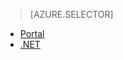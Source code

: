 > [AZURE.SELECTOR]
- [Portal](../articles/media-services/media-services-manage-content.md)
- [.NET](../articles/media-services/media-services-index-content.md)

<!---HONumber=Oct15_HO3-->